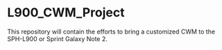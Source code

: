 L900_CWM_Project
================

This repository will contain the efforts to bring a customized CWM to the SPH-L900 or Sprint Galaxy Note 2.
